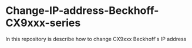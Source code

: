# Change-IP-address-Beckhoff-CX9xxx-series
In this repository is describe how to change CX9xxx Beckhoff's IP address
